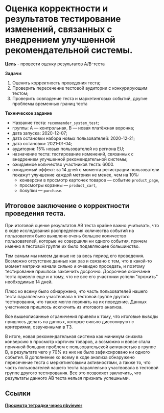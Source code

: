 # Оценка корректности и результатов тестирование изменений, связанных с внедрением улучшенной рекомендательной системы.

**Цель** - провести оценку результатов A/B-теста


**Задачи**:

1. Оценить корректность проведения теста;
2. Проверить пересечение тестовой аудитории с конкурирующим тестом;
3. Проверить совпадение теста и маркетинговых событий, другие проблемы временных границ теста

**Техническое задание**

- Название теста: `recommender_system_test`;
- группы: А — контрольная, B — новая платёжная воронка;
- дата запуска: 2020-12-07;
- дата остановки набора новых пользователей: 2020-12-21;
- дата остановки: 2021-01-04;
- аудитория: 15% новых пользователей из региона EU;
- назначение теста: тестирование изменений, связанных с внедрением улучшенной рекомендательной системы;
- ожидаемое количество участников теста: 6000.
- ожидаемый эффект: за 14 дней с момента регистрации пользователи покажут улучшение каждой метрики не менее, чем на 10%:
    - конверсии в просмотр карточек товаров — событие `product_page`,
    - просмотры корзины — `product_cart`,
    - покупки — `purchase`.
    

## Итоговое заключение о корректности проведения теста.

При итоговой оценке результатов АВ теста крайне важно учитывать, что в ходе исследования распределения количества событий на пользователя было выявлено очень большое количество пользователей, которые не совершили ни одного события, причем именно в тестовой группе их было подавляющее большинство. 


Тем самым мы имеем данные не за весь период его проведения. Возможно отсутствие данных как раз и связано с тем, что в какой-то момент метрики начали сильно и очевидно проседать, и поэтому тестирование пришлось закончить досрочно.
Досрочное окончание теста привело еще и к тому, что не все его участники успели "прожить" необходимые 14 дней. 


Плюс ко всему было обнаружено, что часть пользователей нашего теста параллельно участвовала в тестовой группе другого тестирования, что также могло повлиять на их поведение. Данных участников пришлось исключить из итогового анализа. 


Все вышеописанные ограничения привели к тому, что итоговые выводы пришлось делать на данных, которые сильно диссонируют с критериями, озвученными в ТЗ.


В итоге, новая рекомендательная система как минимум снизила конверсию  в просмотр карточек товаров, а возможно и вовсе стала причиной больших проблем с пользовательской активностью в группе В, в результате чего у 70% из них не было зафиксировано ни одного события. В дополнение ко всему в ходе анализа обнаружено пересечение теста с меркетинговыми активностями, а также то, что часть пользователей нашего теста параллельно участвовала в тестовой группе другого тестирования. Все это  позволяет заключить, что результаты данного АВ теста нельзя признать успешными. 

## Ссылки
[**Просмотр тетрадки через nbviewer**](https://nbviewer.org/github/sashasepp/da_projects/blob/cfd04585fc0914ed272736609df9acf548354928/12_ab_recommender_system_test_assessment/12_ab_recommender_system_test_assessment.ipynb)


